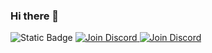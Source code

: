 ### Hi there 👋
<img alt="Static Badge" src="https://img.shields.io/badge/-discord?style=flat&logo=discord&logoColor=white&label=Discord&labelColor=%23D3D3D3&link=https%3A%2F%2Fdiscord.gg%2FEeu6XNXjXz">
<a href="https://discord.gg/Eeu6XNXjXz">
    <img src="https://img.shields.io/badge/discord-join-purple?style=flat&logo=discord&logocolor=white" alt="Join Discord" style="max-width: 100%;"/>
    <img src="https://img.shields.io/discord/1130153053056684123.svg?label=Discord&logo=Discord&colorB=7289da&style=flat" alt="Join Discord"/>
</a>

<!--
**IRDrTHIrsTY/IRDrTHIrsTY** is a ✨ _special_ ✨ repository because its `README.md` (this file) appears on your GitHub profile.

Here are some ideas to get you started:

- 🔭 I’m currently working on ...
- 🌱 I’m currently learning ...
- 👯 I’m looking to collaborate on ...
- 🤔 I’m looking for help with ...
- 💬 Ask me about ...
- 📫 How to reach me: ...
- 😄 Pronouns: ...
- ⚡ Fun fact: ...
-->
